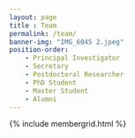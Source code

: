 ```yaml
--- 
layout: page
title : Team
permalink: /team/
banner-img: "IMG_6045 2.jpeg"
position-order:
    - Principal Investigator
    - Secretary
    - Postdoctoral Researcher
    - PhD Student
    - Master Student
    - Alumni
---
```


{% include membergrid.html %}
